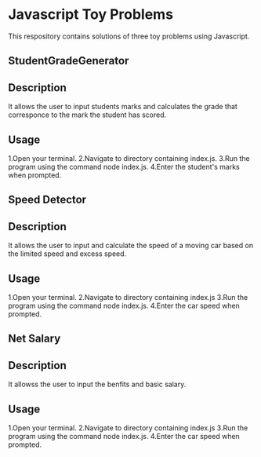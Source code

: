 # Javascript Toy Problems

This respository contains solutions of three toy problems using Javascript.

## StudentGradeGenerator

## Description
It allows the user to input students marks and calculates the grade that corresponce to the mark the student has scored.

## Usage
1.Open your terminal.
2.Navigate to directory containing index.js.
3.Run the program using the command node index.js.
4.Enter the student's marks when prompted.

## Speed Detector

## Description
It allows the user to input and calculate the speed of a moving car based on the limited speed and excess speed.

## Usage 
1.Open your terminal.
2.Navigate to directory containing index.js
3.Run the program using the command node index.js.
4.Enter the car speed when prompted.

## Net Salary

## Description
It allowss the user to input the benfits and basic salary.

## Usage
1.Open your terminal.
2.Navigate to directory containing index.js
3.Run the program using the command node index.js.
4.Enter the car speed when prompted.